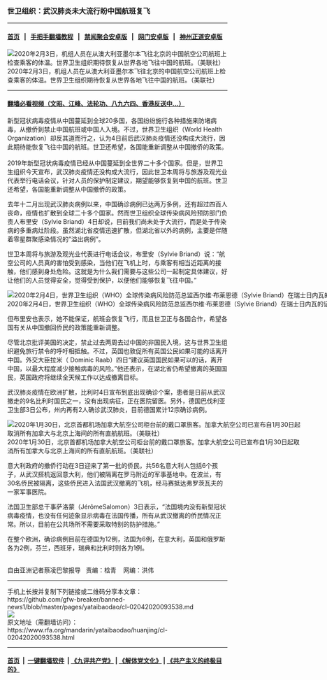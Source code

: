 ### 世卫组织：武汉肺炎未大流行盼中国航班复飞
------------------------

#### [首页](https://github.com/gfw-breaker/banned-news1/blob/master/README.md) &nbsp;&nbsp;|&nbsp;&nbsp; [手把手翻墙教程](https://github.com/gfw-breaker/guides/wiki) &nbsp;&nbsp;|&nbsp;&nbsp; [禁闻聚合安卓版](https://github.com/gfw-breaker/bn-android) &nbsp;&nbsp;|&nbsp;&nbsp; [网门安卓版](https://github.com/oGate2/oGate) &nbsp;&nbsp;|&nbsp;&nbsp; [神州正道安卓版](https://github.com/SzzdOgate/update) 



<div id="headerimg">
 <img alt="2020年2月3日，机组人员在从澳大利亚墨尔本飞往北京的中国航空公司航班上检查乘客的体温。世界卫生组织期待恢复从世界各地飞往中国的航班。（美联社）" src="https://www.rfa.org/mandarin/yataibaodao/huanjing/cl-02042020093538.html/0204w.jpg/@@images/b8342233-153c-4878-9afd-d894a2c01e69.jpeg" title="2020年2月3日，机组人员在从澳大利亚墨尔本飞往北京的中国航空公司航班上检查乘客的体温。世界卫生组织期待恢复从世界各地飞往中国的航班。（美联社）"/>
 <div id="headerimgcontents">
  <div id="headerimgcaption">
   <span>
    2020年2月3日，机组人员在从澳大利亚墨尔本飞往北京的中国航空公司航班上检查乘客的体温。世界卫生组织期待恢复从世界各地飞往中国的航班。（美联社）
   </span>
   <!-- zoomattribute -->
  </div>
  <!-- headerimgcaption -->
 </div>
 <!-- headerimagecontents -->
</div>

<hr/>


#### [翻墙必看视频（文昭、江峰、法轮功、八九六四、香港反送中...）](https://github.com/gfw-breaker/banned-news1/blob/master/pages/link3.md)

<div id="storytext">
 <div>
  <div class="slot_header">
  </div>
 </div>
 <p>
  新型冠状病毒疫情从中国蔓延到全球20多国，各国纷纷施行各种措施来防堵病毒，从撤侨到禁止中国航班或中国人入境。不过，世界卫生组织（World Health Organization）却反其道而行之，认为4日前后武汉肺炎疫情还没构成大流行，因此期待能恢复飞往中国的航班。世卫还希望，各国能重新调整从中国撤侨的政策。
  <br/>
  <br/>
  2019年新型冠状病毒疫情已经从中国蔓延到全世界二十多个国家。但是，世界卫生组织今天宣布，武汉肺炎疫情还没构成大流行，因此世卫本周将与旅游及观光业代表举行电话会议，针对人员的保护制定建议，期望能够恢复到中国的航班。世卫还希望，各国能重新调整从中国撤侨的政策。
 </p>
 <p>
 </p>
 <p>
 </p>
 <p>
  去年十二月出现武汉肺炎病例以来，中国确诊病例已达两万多例，还有超过四百人丧命，疫情也扩散到全球二十多个国家。然而世卫组织全球传染病风险预防部门负责人布里安（Sylvie Briand）4日却说，目前我们尚未处于大流行，而是处于传染病的多重病灶阶段。虽然湖北省疫情迅速扩散，但湖北省以外的病例，主要是伴随着零星群聚感染情况的”溢出病例”。
 </p>
 <p>
  世卫本周将与旅游及观光业代表进行电话会议，布里安（Sylvie Briand）说：“航空公司的人员真的害怕受到感染，当他们在飞机上时，与乘客有相当近距离的接触，他们感到身处危险。这就是为什么我们需要与这些公司一起制定具体建议，好让他们的人员觉得安全，觉得受到保护，以便他们能够恢复飞往中国。”
 </p>
 <p>
  <div class="image-inline captioned" style="width:1500px;">
   <div style="width:1500px;">
    <img alt="2020年2月4日，世界卫生组织（WHO）全球传染病风险防范总监西尔维·布莱恩德（Sylvie Briand）在瑞士日内瓦的记者会上。（路透社）" src="https://www.rfa.org/mandarin/yataibaodao/huanjing/cl-02042020093538.html/2020-02-04T123945Z_979166347_RC2NTE96ZKCI_RTRMADP_3_CHINA-HEALTH-TRAVEL.JPG" title="2020年2月4日，世界卫生组织（WHO）全球传染病风险防范总监西尔维·布莱恩德（Sylvie Briand）在瑞士日内瓦的记者会上。（路透社）"/>
   </div>
   <div class="image-caption">
    <span style="width:1500px;">
     2020年2月4日，世界卫生组织（WHO）全球传染病风险防范总监西尔维·布莱恩德（Sylvie Briand）在瑞士日内瓦的记者会上。（路透社）
    </span>
    <span class="copyright">
    </span>
   </div>
  </div>
 </p>
 <p>
  但布里安也表示，她不能保证，航班会恢复飞行，而且世卫正与各国合作，希望各国有关从中国撤回侨民的政策能重新调整。
 </p>
 <p>
  尽管北京批评美国的决定，禁止过去两周去过中国的非国民入境，这与世界卫生组织避免旅行禁令的呼吁相抵触。不过，英国也敦促所有英国公民如果可能的话离开中国。外交大臣拉米（ Dominic Raab）四日“建议英国国民如果可以的话，离开中国，以最大程度减少接触病毒的风险。”他还表示，在湖北省仍希望撤离的英国国民，英国政府将继续全天候工作以达成撤离目标。
 </p>
 <p>
  武汉肺炎疫情在欧洲扩散，比利时4日宣布到底出现确诊个案，患者是日前从武汉撤走的9名比利时国民之一，没有出现病征，正在医院留医。另外，德国巴伐利亚卫生部3日公布，州内再有2人确诊武汉肺炎，目前德国累计12宗确诊病例。
 </p>
 <p>
  <div class="image-inline captioned" style="width:680px;">
   <div style="width:680px;">
    <img alt="2020年1月30日，北京首都机场加拿大航空公司柜台前的戴口罩旅客。加拿大航空公司已宣布自1月30日起取消所有加拿大与北京上海间的所有直航航班。（美联社）" src="https://www.rfa.org/mandarin/yataibaodao/huanjing/cl-02042020093538.html/0130y.jpg" title="2020年1月30日，北京首都机场加拿大航空公司柜台前的戴口罩旅客。加拿大航空公司已宣布自1月30日起取消所有加拿大与北京上海间的所有直航航班。（美联社）"/>
   </div>
   <div class="image-caption">
    <span style="width:680px;">
     2020年1月30日，北京首都机场加拿大航空公司柜台前的戴口罩旅客。加拿大航空公司已宣布自1月30日起取消所有加拿大与北京上海间的所有直航航班。（美联社）
    </span>
    <span class="copyright">
    </span>
   </div>
  </div>
 </p>
 <p>
  意大利政府的撤侨行动在3日迎来了第一批的侨民，共56名意大利人包括6个孩子，从武汉搭机返回意大利，他们被隔离在罗马附近的军事基地中。在波兰，有30名侨民被隔离，这些侨民进入法国武汉撤离的飞机，经马赛抵达弗罗茨瓦夫的一家军事医院。
 </p>
 <p>
  法国卫生部总干事萨洛蒙（JérômeSalomon）3日表示，“法国境内没有新型冠状病毒疫情，也没有任何迹象显示病毒在法国传播，所有从武汉撤离的侨民情况正常。所以，目前在公共场所不需要采取特别的防护措施。”
 </p>
 <p>
  在整个欧洲，确诊病例目前在德国为12例，法国为6例，在意大利，英国和俄罗斯各为2例，芬兰，西班牙，瑞典和比利时则各为1例。
 </p>
 <p>
  <br/>
  自由亚洲记者蔡凌巴黎报导   责编：梒青    网编：洪伟
 </p>
 <div>
 </div>
 <div>
 </div>
 <div>
 </div>
</div>

<hr/>
手机上长按并复制下列链接或二维码分享本文章：<br/>
https://github.com/gfw-breaker/banned-news1/blob/master/pages/yataibaodao/cl-02042020093538.md <br/>
<a href='https://github.com/gfw-breaker/banned-news1/blob/master/pages/yataibaodao/cl-02042020093538.md'><img src='https://github.com/gfw-breaker/banned-news1/blob/master/pages/yataibaodao/cl-02042020093538.md.png'/></a> <br/>
原文地址（需翻墙访问）：https://www.rfa.org/mandarin/yataibaodao/huanjing/cl-02042020093538.html


------------------------
#### [首页](https://github.com/gfw-breaker/banned-news1/blob/master/README.md) &nbsp;|&nbsp; [一键翻墙软件](https://github.com/gfw-breaker/nogfw/blob/master/README.md) &nbsp;| [《九评共产党》](https://github.com/gfw-breaker/9ping.md/blob/master/README.md#九评之一评共产党是什么) | [《解体党文化》](https://github.com/gfw-breaker/jtdwh.md/blob/master/README.md) | [《共产主义的终极目的》](https://github.com/gfw-breaker/gczydzjmd.md/blob/master/README.md)


<img src='http://gfw-breaker.win/banned-news/pages/yataibaodao/cl-02042020093538.md' width='0px' height='0px'/>